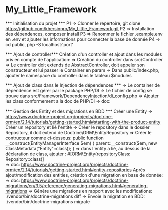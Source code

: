 # My_Little_Framework

*** Initialisation du projet ***
P1 => Clonner le repertoire, git clone https://github.com/khersinpro/My_Little_Framework.git
P2 => Installation des dépendences, composer install
P3 => Renommer le fichier .example.env en .env et ajouter les informations pour connecter la base de donnée
P4 => cd public, php -S localhost:'port'

*** Ajout de controller***
Création d'un controller et ajout dans les modules pris en compte de l'application:
    => Création du controller dans src/Controller
    => Le controller doit extends de AbstractController, doit appeler son constructeur et lui passer le Container en param
    => Dans public/index.php, ajouter le namespace du controller dans le tableau $modules

*** Ajout de class dans le Injection de dépendences ***
    => Le container de dépendence est gérer par le package PHP/DI
    => Le fichier de config se trouve dans src/Framework/DependencyInjection/di_config.php
    => Ajouter les class conformement a la doc de PHP/DI
    => doc: 

*** Gestion des Entity et des migrations en BDD ***
Créer une Entity
    => https://www.doctrine-project.org/projects/doctrine-orm/en/2.14/tutorials/getting-started.html#starting-with-the-product-entity
Créer un repository et lié l'entité
    => Créer le repository dans le dossier Repository, il doit extend de Doctrine\ORM\EntityRepository
    => Créer le contructeur comme ci-dessous:
        public function __construct(EntityManagerInterface $em)
        {
            parent::__construct($em, new ClassMetadata("Entity"::class));
        }
    => dans l'entity a lié, au dessus de la déclaration de class, ajouter :
        #[ORM\Entity(repositoryClass: Repository::class)]    
    => doc: https://www.doctrine-project.org/projects/doctrine-orm/en/2.14/tutorials/getting-started.html#entity-repositories
Aprés ajout/modification des entities, création d'une migration en base de donnée:
    => doc: https://www.doctrine-project.org/projects/doctrine-migrations/en/3.5/reference/generating-migrations.html#generating-migrations
    => Génére une migrations en rapport avec les modifications: ./vendor/bin/doctrine-migrations diff
    => Envoie la migration en BDD: ./vendor/bin/doctrine-migrations migrate
